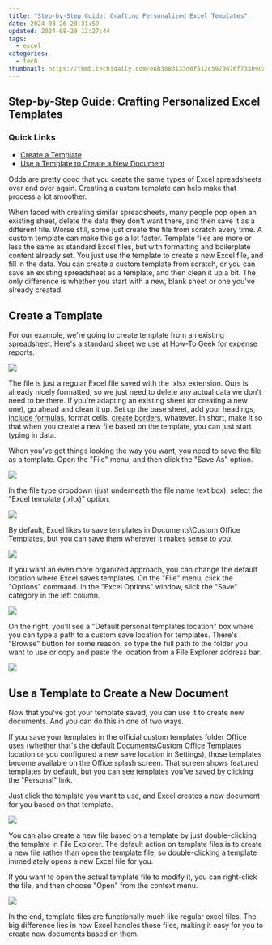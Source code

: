 ```yaml
---
title: "Step-by-Step Guide: Crafting Personalized Excel Templates"
date: 2024-08-26 20:31:59
updated: 2024-08-29 12:27:44
tags:
  - excel
categories:
  - tech
thumbnail: https://thmb.techidaily.com/e8b3883133d6f512c5920076f733b9da53c8a6ea2a98528d0cbb835531035bed.jpg
---
```


## Step-by-Step Guide: Crafting Personalized Excel Templates

### Quick Links

* [Create a Template](https://sim-unlock.techidaily.com/how-to-change-your-sim-pin-code-on-your-itel-a70-phone-by-drfone-android/)
* [Use a Template to Create a New Document](https://remote-screen-capture.techidaily.com/new-in-2024-essential-peaceful-pc-game-list/)

 Odds are pretty good that you create the same types of Excel spreadsheets over and over again. Creating a custom template can help make that process a lot smoother.

 When faced with creating similar spreadsheets, many people pop open an existing sheet, delete the data they don't want there, and then save it as a different file. Worse still, some just create the file from scratch every time. A custom template can make this go a lot faster. Template files are more or less the same as standard Excel files, but with formatting and boilerplate content already set. You just use the template to create a new Excel file, and fill in the data. You can create a custom template from scratch, or you can save an existing spreadsheet as a template, and then clean it up a bit. The only difference is whether you start with a new, blank sheet or one you've already created.

##  Create a Template

 For our example, we're going to create template from an existing spreadsheet. Here's a standard sheet we use at How-To Geek for expense reports.

![](https://static1.howtogeekimages.com/wordpress/wp-content/uploads/2018/02/img_5a964f653625c.png) 

 The file is just a regular Excel file saved with the .xlsx extension. Ours is already nicely formatted, so we just need to delete any actual data we don't need to be there. If you're adapting an existing sheet (or creating a new one), go ahead and clean it up. Set up the base sheet, add your headings, [include formulas](https://fox-helps.techidaily.com/new-2024-approved-safety-features-evaluated-in-syma-x8c/), format cells, [create borders](https://activate-lock.techidaily.com/in-2024-3-effective-ways-to-unlock-icloud-account-without-password-on-apple-iphone-14-by-drfone-ios/), whatever. In short, make it so that when you create a new file based on the template, you can just start typing in data.

 When you've got things looking the way you want, you need to save the file as a template. Open the "File" menu, and then click the "Save As" option.

![](https://static1.howtogeekimages.com/wordpress/wp-content/uploads/2018/02/img_5a964fb70ba28.png) 

 In the file type dropdown (just underneath the file name text box), select the "Excel template (.xltx)" option.

![](https://static1.howtogeekimages.com/wordpress/wp-content/uploads/2018/02/img_5a964fe634734.png) 

 By default, Excel likes to save templates in Documents\\Custom Office Templates, but you can save them wherever it makes sense to you.

![](https://static1.howtogeekimages.com/wordpress/wp-content/uploads/2018/02/img_5a96505b185be.png) 

 If you want an even more organized approach, you can change the default location where Excel saves templates. On the "File" menu, click the "Options" command. In the "Excel Options" window, slick the "Save" category in the left column.

![](https://static1.howtogeekimages.com/wordpress/wp-content/uploads/2018/02/img_5a96d6f36f022.png) 

 On the right, you'll see a "Default personal templates location" box where you can type a path to a custom save location for templates. There's "Browse" button for some reason, so type the full path to the folder you want to use or copy and paste the location from a File Explorer address bar.

![](https://static1.howtogeekimages.com/wordpress/wp-content/uploads/2018/02/img_5a96d859dc629.png) 

##  Use a Template to Create a New Document

 Now that you've got your template saved, you can use it to create new documents. And you can do this in one of two ways.

 If you save your templates in the official custom templates folder Office uses (whether that's the default Documents\\Custom Office Templates location or you configured a new save location in Settings), those templates become available on the Office splash screen. That screen shows featured templates by default, but you can see templates you've saved by clicking the "Personal" link.

 Just click the template you want to use, and Excel creates a new document for you based on that template.

![](https://static1.howtogeekimages.com/wordpress/wp-content/uploads/2018/02/img_5a96da81d5507.png) 

 You can also create a new file based on a template by just double-clicking the template in File Explorer. The default action on template files is to create a new file rather than open the template file, so double-clicking a template immediately opens a new Excel file for you.

 If you want to open the actual template file to modify it, you can right-click the file, and then choose "Open" from the context menu.

![](https://static1.howtogeekimages.com/wordpress/wp-content/uploads/2018/02/2018-03-06-2.png) 

 In the end, template files are functionally much like regular excel files. The big difference lies in how Excel handles those files, making it easy for you to create new documents based on them.

<ins class="adsbygoogle"
     style="display:block"
     data-ad-format="autorelaxed"
     data-ad-client="ca-pub-7571918770474297"
     data-ad-slot="1223367746"></ins>



<ins class="adsbygoogle"
     style="display:block"
     data-ad-client="ca-pub-7571918770474297"
     data-ad-slot="8358498916"
     data-ad-format="auto"
     data-full-width-responsive="true"></ins>
